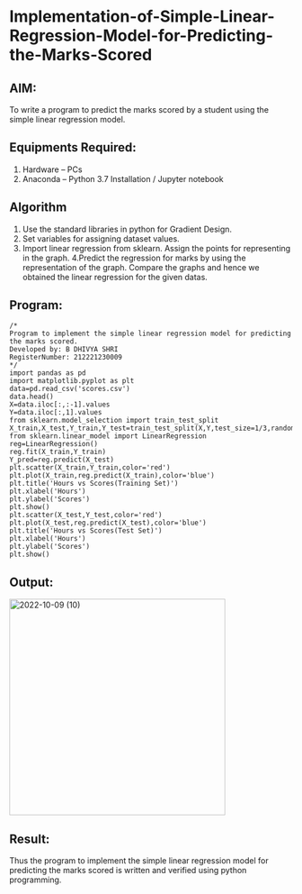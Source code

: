 # Implementation-of-Simple-Linear-Regression-Model-for-Predicting-the-Marks-Scored

## AIM:
To write a program to predict the marks scored by a student using the simple linear regression model.

## Equipments Required:
1. Hardware – PCs
2. Anaconda – Python 3.7 Installation / Jupyter notebook

## Algorithm
1. Use the standard libraries in python for Gradient Design.
2. Set variables for assigning dataset values.
3. Import linear regression from sklearn. Assign the points for representing in the graph.
4.Predict the regression for marks by using the representation of the graph. Compare the graphs and hence we obtained the linear regression for the given datas.

## Program:
```
/*
Program to implement the simple linear regression model for predicting the marks scored.
Developed by: B DHIVYA SHRI
RegisterNumber: 212221230009
*/
import pandas as pd
import matplotlib.pyplot as plt
data=pd.read_csv('scores.csv')
data.head()
X=data.iloc[:,:-1].values
Y=data.iloc[:,1].values
from sklearn.model_selection import train_test_split
X_train,X_test,Y_train,Y_test=train_test_split(X,Y,test_size=1/3,random_state=0)
from sklearn.linear_model import LinearRegression
reg=LinearRegression()
reg.fit(X_train,Y_train)
Y_pred=reg.predict(X_test)
plt.scatter(X_train,Y_train,color='red')
plt.plot(X_train,reg.predict(X_train),color='blue')
plt.title('Hours vs Scores(Training Set)')
plt.xlabel('Hours')
plt.ylabel('Scores')
plt.show()
plt.scatter(X_test,Y_test,color='red')
plt.plot(X_test,reg.predict(X_test),color='blue')
plt.title('Hours vs Scores(Test Set)')
plt.xlabel('Hours')
plt.ylabel('Scores')
plt.show()
```

## Output:
<img width="384" alt="2022-10-09 (10)" src="https://user-images.githubusercontent.com/94505585/194760475-63b237f5-e119-4724-a4ce-aa34a516ca24.png">

## Result:
Thus the program to implement the simple linear regression model for predicting the marks scored is written and verified using python programming.
